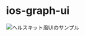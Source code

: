 # ios-graph-ui

![ヘルスキット風UIのサンプル](https://github.com/stv-ekushida/ios-graph-ui.wiki/images/ba7b6231-b062-a4ca-28dc-cbf4f4f03878.png)
